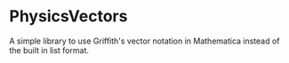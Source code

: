 # PhysicsVectors
A simple library to use Griffith's vector notation in Mathematica instead of the built in list format.
